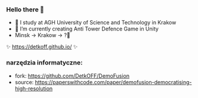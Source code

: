 ### Hello there 👋
- 🔭 I study at AGH University of Science and Technology in Krakow
- 🌱 I’m currently creating Anti Tower Defence Game in Unity
- Minsk -> Krakow -> ?🤔

✨ https://detkoff.github.io/ ✨

### narzędzia informatyczne:
* fork: https://github.com/DetkOFF/DemoFusion
* source: https://paperswithcode.com/paper/demofusion-democratising-high-resolution
<!--
**DetkOFF/DetkOFF** is a ✨ _special_ ✨ repository because its `README.md` (this file) appears on your GitHub profile.

Here are some ideas to get you started:

- 🔭 I’m currently working on ...
- 🌱 I’m currently learning ...
- 👯 I’m looking to collaborate on ...
- 🤔 I’m looking for help with ...
- 💬 Ask me about ...
- 📫 How to reach me: ...
- 😄 Pronouns: ...
- ⚡ Fun fact: ...
-->
